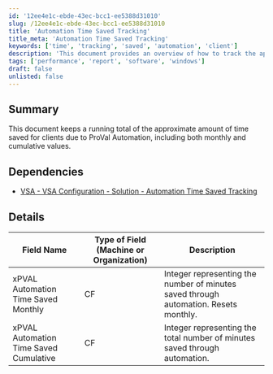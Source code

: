 ```yaml
---
id: '12ee4e1c-ebde-43ec-bcc1-ee5388d31010'
slug: /12ee4e1c-ebde-43ec-bcc1-ee5388d31010
title: 'Automation Time Saved Tracking'
title_meta: 'Automation Time Saved Tracking'
keywords: ['time', 'tracking', 'saved', 'automation', 'client']
description: 'This document provides an overview of how to track the approximate amount of time saved for clients due to ProVal Automation. It includes details on monthly and cumulative values, along with dependencies and field descriptions.'
tags: ['performance', 'report', 'software', 'windows']
draft: false
unlisted: false
---
```


## Summary

This document keeps a running total of the approximate amount of time saved for clients due to ProVal Automation, including both monthly and cumulative values.

## Dependencies

- [VSA - VSA Configuration - Solution - Automation Time Saved Tracking](/docs/81ac366c-a635-4419-9a29-94a1fe7ddac0)

## Details

| Field Name                             | Type of Field (Machine or Organization) | Description                                                        |
|----------------------------------------|-----------------------------------------|--------------------------------------------------------------------|
| xPVAL Automation Time Saved Monthly     | CF                                      | Integer representing the number of minutes saved through automation. Resets monthly. |
| xPVAL Automation Time Saved Cumulative  | CF                                      | Integer representing the total number of minutes saved through automation.    |


